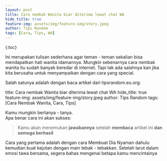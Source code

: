```yaml
---
layout: post
title: Cara nembak Wanita biar diterima lewat chat WA
hide_title: true
feature-img: assets/img/feature-img/story.jpeg
author: Tips Random
tags: [Cara, Tips, WA]
---
```

{:toc}

Ini merupakan tulisan sederhana agar teman - teman sekalian bisa mendapatkan hati wanita idamannya.
Mungkin sebenarnya cara nembak wanita itu sudah banyak beredar di internet.
Tapi tak ada salahnya kan jika kita berusaha untuk menyampaikan dengan cara yang special.

Salah satunya adalah dengan baca artikel dari tipsrandom.eu.org:


title: Cara nembak Wanita biar diterima lewat chat WA
hide_title: true
feature-img: assets/img/feature-img/story.jpeg
author: Tips Random
tags: [Cara Nembak Wanita, Cara, Tips]


Kamu mungkin bertanya - tanya. <br>
Apa benar cara ini akan sukses:

> Kamu akan menemukan **jawabannya** setelah **membaca** artikel ini **dan semoga berhasil**

Cara yang pertama adalah dengan cara Membuat Dia Nyaman dahulu kemudian buat kejutan dengan main tebak - tebakkan. 
Setelah larut dalam emosi tawa bersama, segera bahas mengenai betapa kamu mencintainya
